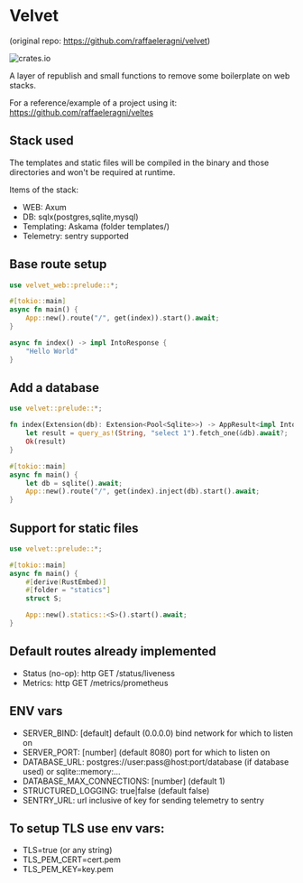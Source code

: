 # Velvet
(original repo: https://github.com/raffaeleragni/velvet)

![crates.io](https://img.shields.io/crates/v/velvet_web)

A layer of republish and small functions to remove some boilerplate on web stacks.

For a reference/example of a project using it: https://github.com/raffaeleragni/veltes

## Stack used

The templates and static files will be compiled in the binary and those directories and won't be required at runtime.

Items of the stack:
  - WEB: Axum
  - DB: sqlx(postgres,sqlite,mysql)
  - Templating: Askama (folder templates/)
  - Telemetry: sentry supported

## Base route setup

```rust
use velvet_web::prelude::*;

#[tokio::main]
async fn main() {
    App::new().route("/", get(index)).start().await;
}

async fn index() -> impl IntoResponse {
    "Hello World"
}
```

## Add a database

```rust
use velvet::prelude::*;

fn index(Extension(db): Extension<Pool<Sqlite>>) -> AppResult<impl IntoResponse> {
    let result = query_as!(String, "select 1").fetch_one(&db).await?;
    Ok(result)
}

#[tokio::main]
async fn main() {
    let db = sqlite().await;
    App::new().route("/", get(index).inject(db).start().await;
}
```

## Support for static files

```rust
use velvet::prelude::*;

#[tokio::main]
async fn main() {
    #[derive(RustEmbed)]
    #[folder = "statics"]
    struct S;

    App::new().statics::<S>().start().await;
}
```

## Default routes already implemented

  - Status (no-op): http GET /status/liveness
  - Metrics: http GET /metrics/prometheus

## ENV vars

  - SERVER_BIND: [default] default (0.0.0.0) bind network for which to listen on
  - SERVER_PORT: [number] (default 8080) port for which to listen on
  - DATABASE_URL: postgres://user:pass@host:port/database (if database used) or sqlite::memory:...
  - DATABASE_MAX_CONNECTIONS: [number] (default 1)
  - STRUCTURED_LOGGING: true|false (default false)
  - SENTRY_URL: url inclusive of key for sending telemetry to sentry

## To setup TLS use env vars:

  - TLS=true (or any string)
  - TLS_PEM_CERT=cert.pem
  - TLS_PEM_KEY=key.pem
